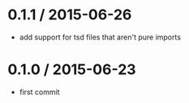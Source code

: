 
0.1.1 / 2015-06-26
==================

  * add support for tsd files that aren't pure imports

0.1.0 / 2015-06-23
==================

  * first commit
